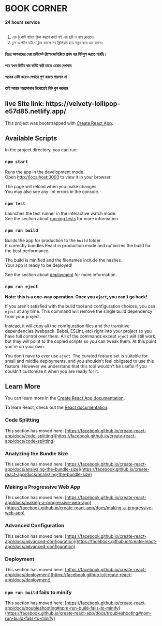 # BOOK CORNER
<h4>24 hours service</h4>

 <img src="https://raw.githubusercontent.com/ismailmozumdar/ismaimozumdar/main/2.jpg" alt=""/>
 
 
 1. এড টু কাট বাটনে ক্লিক করলে কাটে বই এর ছবি ও নাম দেখাবে।
 2. চুস এগেইন বাটনে ক্লিক করলে সব ক্লিলিয়ার হয়ে নতুন করে এড করবে।


<h4>বিঃদ্রঃ আপনাদের দেয়া প্রাইভেট রিপোজেটোরিতে প্রথম বার গিটপুশ করতে পারছি।</h4>
<h4>পরে যখন দ্বিতীয় বার কমিট করি তাতে এরোর দেখলাম</h4>
<h4>অনেক চেষ্টা করেও সেখানে পুশ করতে পারলাম না</h4>
<h4>তাই আমার পারসোনাল রিপোতেই গিট পুশ করলাম</h4>
<h2>live Site link: https://velvety-lollipop-e57d85.netlify.app/</h2>
 

This project was bootstrapped with [Create React App](https://github.com/facebook/create-react-app).

## Available Scripts

In the project directory, you can run:

### `npm start`

Runs the app in the development mode.\
Open [http://localhost:3000](http://localhost:3000) to view it in your browser.

The page will reload when you make changes.\
You may also see any lint errors in the console.

### `npm test`

Launches the test runner in the interactive watch mode.\
See the section about [running tests](https://facebook.github.io/create-react-app/docs/running-tests) for more information.

### `npm run build`

Builds the app for production to the `build` folder.\
It correctly bundles React in production mode and optimizes the build for the best performance.

The build is minified and the filenames include the hashes.\
Your app is ready to be deployed!

See the section about [deployment](https://facebook.github.io/create-react-app/docs/deployment) for more information.

### `npm run eject`

**Note: this is a one-way operation. Once you `eject`, you can't go back!**

If you aren't satisfied with the build tool and configuration choices, you can `eject` at any time. This command will remove the single build dependency from your project.

Instead, it will copy all the configuration files and the transitive dependencies (webpack, Babel, ESLint, etc) right into your project so you have full control over them. All of the commands except `eject` will still work, but they will point to the copied scripts so you can tweak them. At this point you're on your own.

You don't have to ever use `eject`. The curated feature set is suitable for small and middle deployments, and you shouldn't feel obligated to use this feature. However we understand that this tool wouldn't be useful if you couldn't customize it when you are ready for it.

## Learn More

You can learn more in the [Create React App documentation](https://facebook.github.io/create-react-app/docs/getting-started).

To learn React, check out the [React documentation](https://reactjs.org/).

### Code Splitting

This section has moved here: [https://facebook.github.io/create-react-app/docs/code-splitting](https://facebook.github.io/create-react-app/docs/code-splitting)

### Analyzing the Bundle Size

This section has moved here: [https://facebook.github.io/create-react-app/docs/analyzing-the-bundle-size](https://facebook.github.io/create-react-app/docs/analyzing-the-bundle-size)

### Making a Progressive Web App

This section has moved here: [https://facebook.github.io/create-react-app/docs/making-a-progressive-web-app](https://facebook.github.io/create-react-app/docs/making-a-progressive-web-app)

### Advanced Configuration

This section has moved here: [https://facebook.github.io/create-react-app/docs/advanced-configuration](https://facebook.github.io/create-react-app/docs/advanced-configuration)

### Deployment

This section has moved here: [https://facebook.github.io/create-react-app/docs/deployment](https://facebook.github.io/create-react-app/docs/deployment)

### `npm run build` fails to minify

This section has moved here: [https://facebook.github.io/create-react-app/docs/troubleshooting#npm-run-build-fails-to-minify](https://facebook.github.io/create-react-app/docs/troubleshooting#npm-run-build-fails-to-minify)
